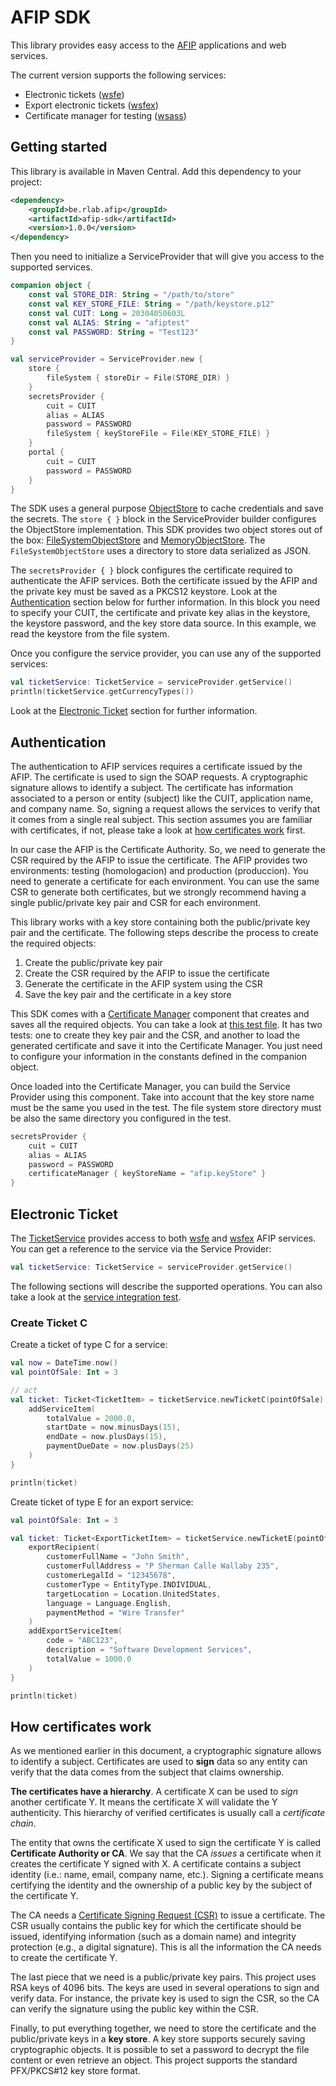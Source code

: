 # AFIP SDK

This library provides easy access to the [AFIP](https://www.afip.gob.ar) applications and web services.

The current version supports the following services:

* Electronic tickets ([wsfe](https://www.afip.gob.ar/fe/ayuda//documentos/Manual-desarrollador-V.2.21.pdf))
* Export electronic tickets ([wsfex](https://www.afip.gob.ar/fe/documentos/WSFEX-Manualparaeldesarrollador_V1_9.pdf))
* Certificate manager for testing ([wsass](https://wsass-homo.afip.gob.ar/wsass/portal/main.aspx))

## Getting started

This library is available in Maven Central. Add this dependency to your project:

```xml
<dependency>
    <groupId>be.rlab.afip</groupId>
    <artifactId>afip-sdk</artifactId>
    <version>1.0.0</version>
</dependency>
```

Then you need to initialize a ServiceProvider that will give you access to the supported services.

```kotlin
companion object {
    const val STORE_DIR: String = "/path/to/store"
    const val KEY_STORE_FILE: String = "/path/keystore.p12"
    const val CUIT: Long = 20304050603L
    const val ALIAS: String = "afiptest"
    const val PASSWORD: String = "Test123"
}

val serviceProvider = ServiceProvider.new {
    store {
        fileSystem { storeDir = File(STORE_DIR) }
    }
    secretsProvider {
        cuit = CUIT
        alias = ALIAS
        password = PASSWORD
        fileSystem { keyStoreFile = File(KEY_STORE_FILE) }
    }
    portal {
        cuit = CUIT
        password = PASSWORD
    }
}
```

The SDK uses a general purpose [ObjectStore](https://github.com/f-nyx/afip-sdk-kotlin/blob/main/src/main/kotlin/be/rlab/afip/support/store/ObjectStore.kt)
to cache credentials and save the secrets. The `store { }` block in the ServiceProvider builder configures
the ObjectStore implementation. This SDK provides two object stores out of the box: 
[FileSystemObjectStore](https://github.com/f-nyx/afip-sdk-kotlin/blob/main/src/main/kotlin/be/rlab/afip/support/store/FileSystemObjectStore.kt) and
[MemoryObjectStore](https://github.com/f-nyx/afip-sdk-kotlin/blob/main/src/main/kotlin/be/rlab/afip/support/store/InMemoryObjectStore.kt).
The `FileSystemObjectStore` uses a directory to store data serialized as JSON.

The `secretsProvider { }` block configures the certificate required to authenticate the AFIP services. Both
the certificate issued by the AFIP and the private key must be saved as a PKCS12 keystore. Look at the
[Authentication](#authentication) section below for further information. In this block you need to specify your
CUIT, the certificate and private key alias in the keystore, the keystore password, and the key store data source.
In this example, we read the keystore from the file system.

Once you configure the service provider, you can use any of the supported services:

```kotlin
val ticketService: TicketService = serviceProvider.getService()
println(ticketService.getCurrencyTypes())
```

Look at the [Electronic Ticket](#electronic-ticket) section for further information.

## Authentication

The authentication to AFIP services requires a certificate issued by the AFIP. The certificate is used to sign the
SOAP requests. A cryptographic signature allows to identify a subject. The certificate has information
associated to a person or entity (subject) like the CUIT, application name, and company name. So, signing a request
allows the services to verify that it comes from a single real subject. This section assumes you are familiar
with certificates, if not, please take a look at [how certificates work](#how-certificates-work) first.

In our case the AFIP is the Certificate Authority. So, we need to generate the CSR required by the AFIP to issue
the certificate. The AFIP provides two environments: testing (homologacion) and production (produccion). You need to
generate a certificate for each environment. You can use the same CSR to generate both certificates, but we strongly
recommend having a single public/private key pair and CSR for each environment.

This library works with a key store containing both the public/private key pair and the certificate. The following
steps describe the process to create the required objects:

1. Create the public/private key pair
2. Create the CSR required by the AFIP to issue the certificate
3. Generate the certificate in the AFIP system using the CSR
4. Save the key pair and the certificate in a key store

This SDK comes with a
[Certificate Manager](https://github.com/f-nyx/afip-sdk-kotlin/blob/main/src/main/kotlin/be/rlab/afip/support/CertificateManager.kt)
component that creates and saves all the required objects. You can take a look at
[this test file](https://github.com/f-nyx/afip-sdk-kotlin/blob/main/src/test/kotlin/be/rlab/afip/support/CertificateManagerTest.kt).
It has two tests: one to create they key pair and the CSR, and another to load the generated certificate and save it
into the Certificate Manager. You just need to configure your information in the constants defined in the companion
object.

Once loaded into the Certificate Manager, you can build the Service Provider using this component. Take into
account that the key store name must be the same you used in the test. The file system store directory must be
also the same directory you configured in the test.

```kotlin
secretsProvider {
    cuit = CUIT
    alias = ALIAS
    password = PASSWORD
    certificateManager { keyStoreName = "afip.keyStore" }
}
```

## Electronic Ticket

The [TicketService](https://github.com/f-nyx/afip-sdk-kotlin/blob/main/src/main/kotlin/be/rlab/afip/ticket/TicketService.kt)
provides access to both
[wsfe](https://www.afip.gob.ar/fe/ayuda//documentos/Manual-desarrollador-V.2.21.pdf) and
[wsfex](https://www.afip.gob.ar/fe/documentos/WSFEX-Manualparaeldesarrollador_V1_9.pdf) AFIP services. You can get a
reference to the service via the Service Provider:

```kotlin
val ticketService: TicketService = serviceProvider.getService()
```

The following sections will describe the supported operations. You can also take a look at the 
[service integration test](https://github.com/f-nyx/afip-sdk-kotlin/blob/main/src/test/kotlin/be/rlab/afip/ticket/TicketServiceIntegrationTest.kt).

### Create Ticket C

Create a ticket of type C for a service:

```kotlin
val now = DateTime.now()
val pointOfSale: Int = 3

// act
val ticket: Ticket<TicketItem> = ticketService.newTicketC(pointOfSale) {
    addServiceItem(
        totalValue = 2000.0,
        startDate = now.minusDays(15),
        endDate = now.plusDays(15),
        paymentDueDate = now.plusDays(25)
    )
}

println(ticket)
```

Create ticket of type E for an export service:

```kotlin
val pointOfSale: Int = 3

val ticket: Ticket<ExportTicketItem> = ticketService.newTicketE(pointOfSale) {
    exportRecipient(
        customerFullName = "John Smith",
        customerFullAddress = "P Sherman Calle Wallaby 235",
        customerLegalId = "12345678",
        customerType = EntityType.INDIVIDUAL,
        targetLocation = Location.UnitedStates,
        language = Language.English,
        paymentMethod = "Wire Transfer"
    )
    addExportServiceItem(
        code = "ABC123",
        description = "Software Development Services",
        totalValue = 1000.0
    )
}

println(ticket)
```

## How certificates work

As we mentioned earlier in this document, a cryptographic signature allows to identify a subject. Certificates
are used to **sign** data so any entity can verify that the data comes from the subject that claims ownership.

**The certificates have a hierarchy**. A certificate X can be used to _sign_ another certificate Y. It means
the certificate X will validate the Y authenticity. This hierarchy of verified certificates is usually call a
_certificate chain_.

The entity that owns the certificate X used to sign the certificate Y is called **Certificate Authority or CA**. We
say that the CA _issues_ a certificate when it creates the certificate Y signed with X. A certificate contains a
subject identity (i.e.: name, email, company name, etc.). Signing a certificate means certifying the identity and the
ownership of a public key by the subject of the certificate Y.

The CA needs a [Certificate Signing Request (CSR)](https://en.wikipedia.org/wiki/Certificate_signing_request) to
issue a certificate. The CSR usually contains the public key for which the certificate should be issued, identifying
information (such as a domain name) and integrity protection (e.g., a digital signature). This is all the information
the CA needs to create the certificate Y.

The last piece that we need is a public/private key pairs. This project uses RSA keys of 4096 bits. The keys are
used in several operations to sign and verify data. For instance, the private key is used to sign the CSR, so the CA
can verify the signature using the public key within the CSR.

Finally, to put everything together, we need to store the certificate and the public/private keys in a **key store**.
A key store supports securely saving cryptographic objects. It is possible to set a password to decrypt the file
content or even retrieve an object. This project supports the standard PFX/PKCS#12 key store format.
